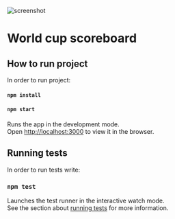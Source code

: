 ![screenshot](https://i.imgur.com/im1L4mA.png)
# World cup scoreboard

## How to run project

In order to run project:
#### `npm install`
#### `npm start`
Runs the app in the development mode.\
Open [http://localhost:3000](http://localhost:3000) to view it in the browser.

## Running tests
In order to run tests write:
### `npm test`

Launches the test runner in the interactive watch mode.\
See the section about [running tests](https://facebook.github.io/create-react-app/docs/running-tests) for more information.
